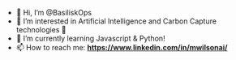 - 👋 Hi, I’m @BasiliskOps
- 👀 I’m interested in Artificial Intelligence and Carbon Capture technologies 🧐
- 🌱 I’m currently learning Javascript & Python!
- 📫 How to reach me: **https://www.linkedin.com/in/mwilsonai/**

<!---
BasiliskOps/BasiliskOps is a ✨ special ✨ repository because its `README.md` (this file) appears on your GitHub profile.
You can click the Preview link to take a look at your changes.
--->
